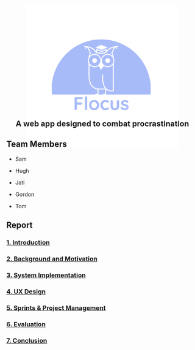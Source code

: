 <div align="center">
<div style=width:400px;height:280px;>
    <img src="LOGO.png" />
</div>
<b><p style="font-size:20px">A web app designed to combat procrastination</b>
</div>



## **Team Members**

- Sam

- Hugh

- Jati

- Gordon

- Tom

## **Report**

### [1. Introduction](https:/https://github.com/STF1998/Desk20/report/branch/introduction.md)
### [2. Background and Motivation](https:/https://github.com/STF1998/Desk20/report/branch/backgroundAndMotivation)
### [3. System Implementation](https://github.com/user/repo/blob/branch/systemImplementation)
### [4. UX Design](https:/https://github.com/STF1998/Desk20/report/branch/UXDesign)
### [5. Sprints & Project Management](https:/https://github.com/STF1998/Desk20/report/branch/sprints&ProjectManagement)
### [6. Evaluation](https:/https://github.com/STF1998/Desk20/report/branch/evaluation)
### [7. Conclusion](https:/https://github.com/STF1998/Desk20/report/branch/conclusion)
